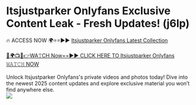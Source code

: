 # Itsjustparker Onlyfans Exclusive Content Leak - Fresh Updates! (j6lp)

🔥 ACCESS NOW 🌍==►► <a href="https://tinyurl.com/kvy9nzfs" rel="nofollow">Itsjustparker Onlyfans Latest Collection</a>
<br><br>
[🔴🌍📺📱👉WA𝚃CH Now==►► CLICK HERE TO Itsjustparker Onlyfans 𝚆𝙰𝚃𝙲𝙷 NOW](https://tinyurl.com/kvy9nzfs)
<br><br>
Unlock Itsjustparker Onlyfans's private videos and photos today! Dive into the newest 2025 content updates and explore exclusive material you won’t find anywhere else.
<br>
<a href="https://tinyurl.com/kvy9nzfs" rel="nofollow" data-target="animated-image.originalLink"><img src="https://camo.githubusercontent.com/8a4f000d20f83aca3bf7ec5f350d767afa0574a8a352519fd8cfa583a6f93a33/68747470733a2f2f692e696d6775722e636f6d2f644a486b345a712e676966" data-canonical-src="https://i.imgur.com/dJHk4Zq.gif" style="max-width: 100%; display: inline-block;" data-target="animated-image.originalImage"></a>
<br>

